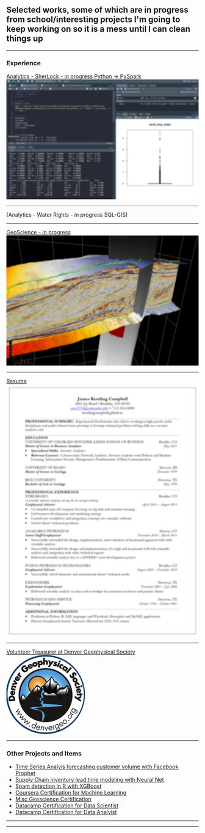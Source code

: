 ## Selected works, some of which are in progress from school/interesting projects I'm going to keep working on so it is a mess until I can clean things up 

---

### Experience

[Analytics - SherLock - in progress Python -> PySpark](/SherLock_local_PythonEDA)
<img src="images/blur_pycharm.png?raw=true"/>

---
[Analytics - Water Rights - in progress SQL-GIS]

---
[GeoScience - in progress](https://www.dgbes.com)
<img src="images/blur_opendtect.png?raw=true"/>

---
[Resume](/pdf/JKC_MSBA2021.pdf)
<img src="images/blur_resume.png?raw=true"/>

---
[Volunteer Treasurer at Denver Geophysical Society](https://denvergeo.org)
<img src="images/logo-geophysical-2.png?raw=true"/>

---

### Other Projects and Items

- [Time Series Analyis forecasting customer volume with Facebook Prophet](https://github.com/kentlingcampbell/Customer_timeseries_FBP/blob/main/JupyterNotebook.ipynb)
- [Supply Chain inventory lead time modeling with Neural Net](https://github.com/kentlingcampbell/NN_for_lead_time/blob/main/Final_KerasNN-Final.ipynb)
- [Spam detection in R with XGBoost](https://github.com/kentlingcampbell/R_spamData/blob/main/Spam.nb.html)
- [Coursera Certification for Machine Learning](https://www.coursera.org/account/accomplishments/certificate/JJGQXT7VFJWS)
- [Misc Geoscience Certification](https://github.com/kentlingcampbell/keyDocuments/blob/main/Statement_UncResGeomech.pdf)
- [Datacamp Certification for Data Scientist](https://www.datacamp.com/statement-of-accomplishment/track/bd1dc7ac7acad760e61da08a48170fa0e96ea814)
- [Datacamp Certification for Data Analyist](https://www.datacamp.com/statement-of-accomplishment/track/2f6c81bb2d99a81a1d128b11c590c3db68f5042c)

---




---
